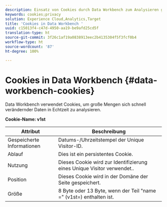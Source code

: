 ```yaml
---
description: Einsatz von Cookies durch Data Workbench zum Analysieren großer Mengen sich schnell verändernder Daten in Echtzeit.
keywords: cookies;privacy
solution: Experience Cloud,Analytics,Target
title: 'Cookies in Data Workbench '
uuid: c15013f4-c47d-4950-aa19-be9afd25cd5f
translation-type: ht
source-git-commit: 3f26c1af19a0838913eec2b4135304f5f3fcf0b4
workflow-type: ht
source-wordcount: '87'
ht-degree: 100%

---
```



# Cookies in Data Workbench {#data-workbench-cookies}

Data Workbench verwendet Cookies, um große Mengen sich schnell verändernder Daten in Echtzeit zu analysieren.

**Cookie-Name: v1st**

| Attribut | Beschreibung |
|---|---|
| Gespeicherte Informationen | Datums-/Uhrzeitstempel der Unique Visitor-ID. |
| Ablauf | Dies ist ein persistentes Cookie. |
| Nutzung | Dieses Cookie wird zur Identifizierung eines Unique Visitor verwendet.. |
| Position | Dieses Cookie wird in der Domäne der Seite gespeichert. |
| Größe | 8 Byte oder 13 Byte, wenn der Teil &quot;name =&quot; (v1st=) enthalten ist. |


